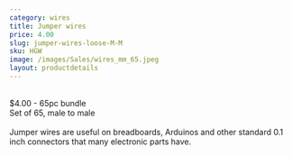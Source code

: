 ```yaml
---
category: wires
title: Jumper wires
price: 4.00
slug: jumper-wires-loose-M-M
sku: HGW
image: /images/Sales/wires_mm_65.jpeg
layout: productdetails
---
```


<br>$4.00 - 65pc bundle
<br>Set of 65, male to male
<br><br>Jumper wires are useful on breadboards, Arduinos and other standard 0.1 inch connectors that many electronic parts have.
